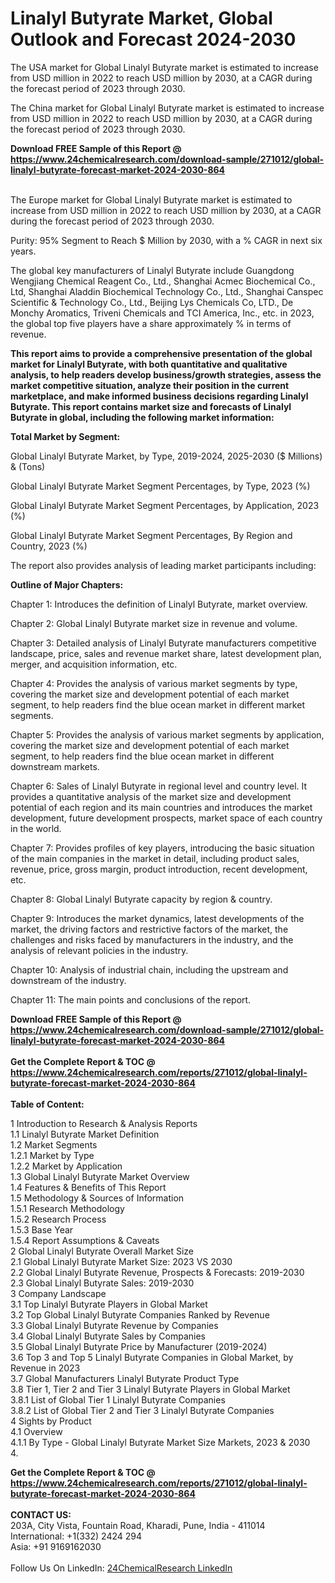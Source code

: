 <h1>Linalyl Butyrate Market, Global Outlook and Forecast 2024-2030</h1><p>The USA market for Global Linalyl Butyrate market is estimated to increase from USD million in 2022 to reach USD million by 2030, at a CAGR during the forecast period of 2023 through 2030.</p><p>
</p><p>The China market for Global Linalyl Butyrate market is estimated to increase from USD million in 2022 to reach USD million by 2030, at a CAGR during the forecast period of 2023 through 2030.</p><div><b>Download FREE Sample of this Report @ 
            <a href="https://www.24chemicalresearch.com/download-sample/271012/global-linalyl-butyrate-forecast-market-2024-2030-864">
            https://www.24chemicalresearch.com/download-sample/271012/global-linalyl-butyrate-forecast-market-2024-2030-864</a></b></div><br><p>
</p><p>The Europe market for Global Linalyl Butyrate market is estimated to increase from USD million in 2022 to reach USD million by 2030, at a CAGR during the forecast period of 2023 through 2030.</p><p>
Purity: 95% Segment to Reach $ Million by 2030, with a % CAGR in next six years.</p><p>
The global key manufacturers of Linalyl Butyrate include Guangdong Wengjiang Chemical Reagent Co., Ltd., Shanghai Acmec Biochemical Co., Ltd, Shanghai Aladdin Biochemical Technology Co., Ltd., Shanghai Canspec Scientific &amp; Technology Co., Ltd., Beijing Lys Chemicals Co, LTD., De Monchy Aromatics, Triveni Chemicals and TCI America, Inc., etc. in 2023, the global top five players have a share approximately % in terms of revenue.</p><p>
<strong>This report aims to provide a comprehensive presentation of the global market for Linalyl Butyrate, with both quantitative and qualitative analysis, to help readers develop business/growth strategies, assess the market competitive situation, analyze their position in the current marketplace, and make informed business decisions regarding Linalyl Butyrate. This report contains market size and forecasts of Linalyl Butyrate in global, including the following market information:</strong></p><p>
</p><p>
<strong>Total Market by Segment:</strong></p><p>
Global Linalyl Butyrate Market, by Type, 2019-2024, 2025-2030 ($ Millions) &amp; (Tons)</p><p>
Global Linalyl Butyrate Market Segment Percentages, by Type, 2023 (%)</p><p>
</p><p>
Global Linalyl Butyrate Market Segment Percentages, by Application, 2023 (%)</p><p>
</p><p>
Global Linalyl Butyrate Market Segment Percentages, By Region and Country, 2023 (%)</p><p>
</p><p>
The report also provides analysis of leading market participants including:</p><p>
</p><p>
</p><p>
</p><p><strong>Outline of Major Chapters:</strong></p><p>
</p><p>Chapter 1: Introduces the definition of Linalyl Butyrate, market overview.</p><p>
Chapter 2: Global Linalyl Butyrate market size in revenue and volume.</p><p>
Chapter 3: Detailed analysis of Linalyl Butyrate manufacturers competitive landscape, price, sales and revenue market share, latest development plan, merger, and acquisition information, etc.</p><p>
Chapter 4: Provides the analysis of various market segments by type, covering the market size and development potential of each market segment, to help readers find the blue ocean market in different market segments.</p><p>
Chapter 5: Provides the analysis of various market segments by application, covering the market size and development potential of each market segment, to help readers find the blue ocean market in different downstream markets.</p><p>
Chapter 6: Sales of Linalyl Butyrate in regional level and country level. It provides a quantitative analysis of the market size and development potential of each region and its main countries and introduces the market development, future development prospects, market space of each country in the world.</p><p>
Chapter 7: Provides profiles of key players, introducing the basic situation of the main companies in the market in detail, including product sales, revenue, price, gross margin, product introduction, recent development, etc.</p><p>
Chapter 8: Global Linalyl Butyrate capacity by region &amp; country.</p><p>
Chapter 9: Introduces the market dynamics, latest developments of the market, the driving factors and restrictive factors of the market, the challenges and risks faced by manufacturers in the industry, and the analysis of relevant policies in the industry.</p><p>
Chapter 10: Analysis of industrial chain, including the upstream and downstream of the industry.</p><p>
Chapter 11: The main points and conclusions of the report.</p><div><b>Download FREE Sample of this Report @ 
            <a href="https://www.24chemicalresearch.com/download-sample/271012/global-linalyl-butyrate-forecast-market-2024-2030-864">
            https://www.24chemicalresearch.com/download-sample/271012/global-linalyl-butyrate-forecast-market-2024-2030-864</a></b></div><br><div><b>Get the Complete Report & TOC @ 
            <a href="https://www.24chemicalresearch.com/reports/271012/global-linalyl-butyrate-forecast-market-2024-2030-864">
            https://www.24chemicalresearch.com/reports/271012/global-linalyl-butyrate-forecast-market-2024-2030-864</a></b></div><br>
            <b>Table of Content:</b><p>1 Introduction to Research & Analysis Reports<br />
    1.1 Linalyl Butyrate Market Definition<br />
    1.2 Market Segments<br />
        1.2.1 Market by Type<br />
        1.2.2 Market by Application<br />
    1.3 Global Linalyl Butyrate Market Overview<br />
    1.4 Features & Benefits of This Report<br />
    1.5 Methodology & Sources of Information<br />
        1.5.1 Research Methodology<br />
        1.5.2 Research Process<br />
        1.5.3 Base Year<br />
        1.5.4 Report Assumptions & Caveats<br />
2 Global Linalyl Butyrate Overall Market Size<br />
    2.1 Global Linalyl Butyrate Market Size: 2023 VS 2030<br />
    2.2 Global Linalyl Butyrate Revenue, Prospects & Forecasts: 2019-2030<br />
    2.3 Global Linalyl Butyrate Sales: 2019-2030<br />
3 Company Landscape<br />
    3.1 Top Linalyl Butyrate Players in Global Market<br />
    3.2 Top Global Linalyl Butyrate Companies Ranked by Revenue<br />
    3.3 Global Linalyl Butyrate Revenue by Companies<br />
    3.4 Global Linalyl Butyrate Sales by Companies<br />
    3.5 Global Linalyl Butyrate Price by Manufacturer (2019-2024)<br />
    3.6 Top 3 and Top 5 Linalyl Butyrate Companies in Global Market, by Revenue in 2023<br />
    3.7 Global Manufacturers Linalyl Butyrate Product Type<br />
    3.8 Tier 1, Tier 2 and Tier 3 Linalyl Butyrate Players in Global Market<br />
        3.8.1 List of Global Tier 1 Linalyl Butyrate Companies<br />
        3.8.2 List of Global Tier 2 and Tier 3 Linalyl Butyrate Companies<br />
4 Sights by Product<br />
    4.1 Overview<br />
        4.1.1 By Type - Global Linalyl Butyrate Market Size Markets, 2023 & 2030<br />
        4.</p><div><b>Get the Complete Report & TOC @ 
            <a href="https://www.24chemicalresearch.com/reports/271012/global-linalyl-butyrate-forecast-market-2024-2030-864">
            https://www.24chemicalresearch.com/reports/271012/global-linalyl-butyrate-forecast-market-2024-2030-864</a></b></div><br><b>CONTACT US:</b><br>
            203A, City Vista, Fountain Road, Kharadi, Pune, India - 411014<br>
            International: +1(332) 2424 294<br>
            Asia: +91 9169162030 <br><br>
            Follow Us On LinkedIn: <a href="https://www.linkedin.com/company/24chemicalresearch/">24ChemicalResearch LinkedIn</a>